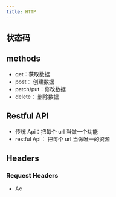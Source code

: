 ```yaml
---
title: HTTP
---
```


## 状态码

## methods

- get：获取数据
- post： 创建数据
- patch/put：修改数据
- delete： 删除数据

## Restful API

- 传统 Api：把每个 url 当做一个功能
- restful Api： 把每个 url 当做唯一的资源


## Headers

### Request Headers

- Ac